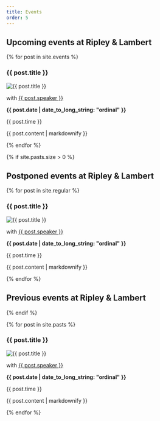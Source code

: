 ```yaml
---
title: Events
order: 5
---
```


## Upcoming events at Ripley & Lambert

{% for post in site.events %}
<article>
<h3>{{ post.title }}</h3>

<img src="{{ post.image }}" title="{{ post.title }}">

<p>with <a href="{{ post.speakersite }}">{{ post.speaker }}</a></p>

<p><strong>{{ post.date | date_to_long_string: "ordinal" }}</strong></p>

<p>{{ post.time }}</p>

{{ post.content | markdownify }}

</article>
{% endfor %}

{% if site.pasts.size > 0 %}

## Postponed events at Ripley & Lambert

{% for post in site.regular %}
<article>
<h3>{{ post.title }}</h3>

<img src="{{ post.image }}" title="{{ post.title }}">

<p>with <a href="{{ post.speakersite }}">{{ post.speaker }}</a></p>

<p><strong>{{ post.date | date_to_long_string: "ordinal" }}</strong></p>

<p>{{ post.time }}</p>

{{ post.content | markdownify }}

</article>
{% endfor %}

## Previous events at Ripley & Lambert
{% endif %}

{% for post in site.pasts %}
<article>
<h3>{{ post.title }}</h3>

<img src="{{ post.image }}" title="{{ post.title }}">

<p>with <a href="{{ post.speakersite }}">{{ post.speaker }}</a></p>

<p><strong>{{ post.date | date_to_long_string: "ordinal" }}</strong></p>

<p>{{ post.time }}</p>

{{ post.content | markdownify }}

</article>
{% endfor %}
